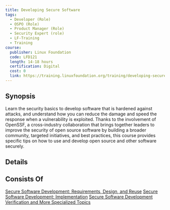 ```yaml
---
title: Developing Secure Software 
tags:
  - Developer (Role)
  - OSPO (Role)
  - Product Manager (Role)
  - Security Expert (role)
  - LF-Training
  - Training
course:
  publisher: Linux Foundation
  code: LFD121
  length: 14-18 hours
  certification: Digital
  cost: 0
  link: https://training.linuxfoundation.org/training/developing-secure-software-lfd121/
---
```



## Synopsis


Learn the security basics to develop software that is hardened against attacks, and understand how you can reduce the damage and speed the response when a vulnerability is exploited. Thanks to the involvement of OpenSSF, a cross-industry collaboration that brings together leaders to improve the security of open source software by building a broader community, targeted initiatives, and best practices, this course provides specific tips on how to use and develop open source and other software securely.


## Details

<CourseDetails course={frontMatter.course}/>


## Consists Of

  [Secure Software Development: Requirements, Design, and Reuse](LFD104x-Secure-Dev-Requirements-Design-Reuse)
  [Secure Software Development: Implementation](LFD105x-Secure-Dev-Implementation)
  [Secure Software Development Verification and More Specialized Topics](LFD106x-Secure-Dev-Verification)